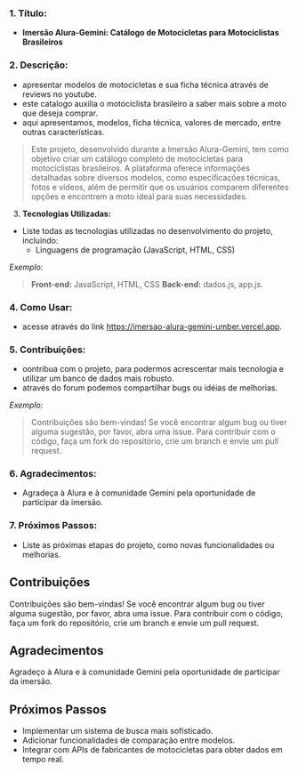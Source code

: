 ### 1. **Título:**

* **Imersão Alura-Gemini: Catálogo de Motocicletas para Motociclistas Brasileiros**

### 2. **Descrição:**

* apresentar modelos de motocicletas e sua ficha técnica através de reviews no youtube.
* este catalogo auxilia o motociclista brasileiro a saber mais sobre a moto que deseja comprar.
* aqui apresentamos, modelos, ficha técnica, valores de mercado, entre outras características.

> Este projeto, desenvolvido durante a Imersão Alura-Gemini, tem como objetivo criar um catálogo completo de motocicletas para motociclistas brasileiros. A plataforma oferece informações detalhadas sobre diversos modelos, como especificações técnicas, fotos e vídeos, além de permitir que os usuários comparem diferentes opções e encontrem a moto ideal para suas necessidades.

3. **Tecnologias Utilizadas:**

* Liste todas as tecnologias utilizadas no desenvolvimento do projeto, incluindo:
    * Linguagens de programação (JavaScript, HTML, CSS)

*Exemplo:*

> **Front-end:** JavaScript, HTML, CSS
> **Back-end:** dados.js, app.js.

### 4. **Como Usar:**

* acesse através do link https://imersao-alura-gemini-umber.vercel.app.

### 5. **Contribuições:**

* oontribua com o projeto, para podermos acrescentar mais tecnologia e utilizar um banco de dados mais robusto.
* através do forum podemos compartilhar bugs ou idéias de melhorias.

*Exemplo:*

> Contribuições são bem-vindas! Se você encontrar algum bug ou tiver alguma sugestão, por favor, abra uma issue. Para contribuir com o código, faça um fork do repositório, crie um branch e envie um pull request.


### 6. **Agradecimentos:**

* Agradeça à Alura e à comunidade Gemini pela oportunidade de participar da imersão.

### 7. **Próximos Passos:**

* Liste as próximas etapas do projeto, como novas funcionalidades ou melhorias.

## Contribuições
Contribuições são bem-vindas! Se você encontrar algum bug ou tiver alguma sugestão, por favor, abra uma issue. Para contribuir com o código, faça um fork do repositório, crie um branch e envie um pull request.

## Agradecimentos
Agradeço à Alura e à comunidade Gemini pela oportunidade de participar da imersão.

## Próximos Passos
* Implementar um sistema de busca mais sofisticado.
* Adicionar funcionalidades de comparação entre modelos.
* Integrar com APIs de fabricantes de motocicletas para obter dados em tempo real.
```
